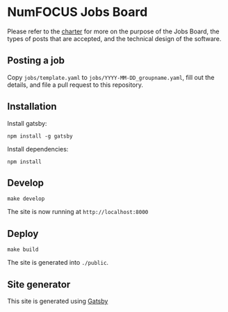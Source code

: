 # NumFOCUS Jobs Board

Please refer to the [charter](CHARTER.md) for more on the purpose of the
Jobs Board, the types of posts that are accepted, and the technical
design of the software.

## Posting a job

Copy `jobs/template.yaml` to `jobs/YYYY-MM-DD_groupname.yaml`, fill
out the details, and file a pull request to this repository.

## Installation

Install gatsby:

```shell
npm install -g gatsby
```

Install dependencies:

```shell
npm install
```

## Develop

```shell
make develop
```
The site is now running at `http://localhost:8000`

## Deploy

```shell
make build
```

The site is generated into `./public`.

## Site generator

This site is generated using [Gatsby](https://gatsbyjs.com)
